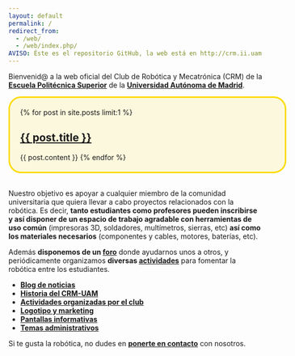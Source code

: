 ```yaml
---
layout: default
permalink: /
redirect_from:
  - /web/
  - /web/index.php/
AVISO: Éste es el repositorio GitHub, la web está en http://crm.ii.uam.es/
---
```



Bienvenid@ a la web oficial del Club de Robótica y Mecatrónica (CRM) de la [**Escuela Politécnica Superior**](http://www.eps.uam.es/) de la [**Universidad Autónoma de Madrid**](http://www.uam.es/).  

<div style="border-radius: 25px; background: #fcf8dd; border: 3px solid #fcdb05; padding: 20px; width: 100%;">
{% for post in site.posts limit:1 %}
  <h2>
    <a class="post-link" href="{{ post.url | prepend: site.baseurl }}">{{ post.title }}</a>
  </h2>
  {{ post.content }}
{% endfor %}
</div><br/>

Nuestro objetivo es apoyar a cualquier miembro de la comunidad universitaria que quiera llevar a cabo proyectos relacionados con la robótica.
Es decir, **tanto estudiantes como profesores pueden inscribirse y así disponer de un espacio de trabajo agradable con herramientas de uso común** (impresoras 3D, soldadores, multímetros, sierras, etc) **así como los materiales necesarios** (componentes y cables, motores, baterías, etc).

Además **disponemos de un [foro](/contacto)** donde ayudarnos unos a otros, y periódicamente organizamos **diversas [actividades](/actividades)** para fomentar la robótica entre los estudiantes.  


* [**Blog de noticias**](/blog)  
* [**Historia del CRM-UAM**](/historia)  
* [**Actividades organizadas por el club**](/actividades)  
* [**Logotipo y marketing**](/logotipo)  
* [**Pantallas informativas**](/pantallas)  
* [**Temas administrativos**](/administrativo)  

Si te gusta la robótica, no dudes en [**ponerte en contacto**](/contacto) con nosotros.  

